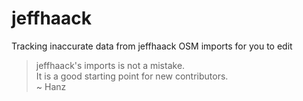 # jeffhaack
Tracking inaccurate data from jeffhaack OSM imports for you to edit

> jeffhaack's imports is not a mistake.<br/>
> It is a good starting point for new contributors.<br/>
> ~ Hanz

